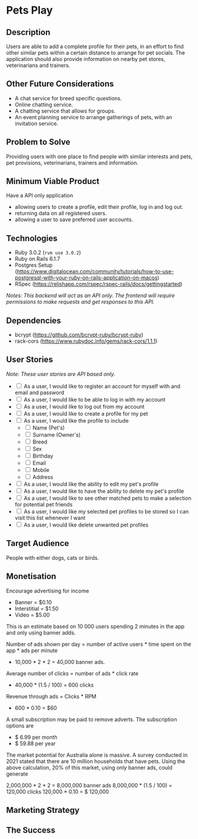 # Pets Play

## Description

Users are able to add a complete profile for their pets, in an effort to find other similar pets within a certain distance to arrange for pet socials. The application should also provide information on nearby pet stores, veterinarians and trainers.

## Other Future Considerations

- A chat service for breed specific questions.
- Online chatting service.
- A chatting service that allows for groups.
- An event planning service to arrange gatherings of pets, with an invitation service.

## Problem to Solve

Providing users with one place to find people with similar interests and pets, pet provisions, veterinarians, trainers and information.

## Minimum Viable Product

Have a API only application

- allowing users to create a profile, edit their profile, log in and log out.
- returning data on all registered users.
- allowing a user to save preferred user accounts.

## Technologies

- Ruby 3.0.2 (`rvm use 3.0.2`)
- Ruby on Rails 6.1.7
- Postgres Setup (https://www.digitalocean.com/community/tutorials/how-to-use-postgresql-with-your-ruby-on-rails-application-on-macos)
- RSpec (https://relishapp.com/rspec/rspec-rails/docs/gettingstarted)

*Notes: This backend will act as an API only. The frontend will require permissions to make requests and get responses to this API.*

## Dependencies

- bcrypt (https://github.com/bcrypt-ruby/bcrypt-ruby)
- rack-cors (https://www.rubydoc.info/gems/rack-cors/1.1.1)

## User Stories

*Note: These user stories are API based only.*

- <input type="checkbox"> As a user, I would like to register an account for myself with and email and password
- <input type="checkbox"> As a user, I would like to be able to log in with my account
- <input type="checkbox"> As a user, I would like to log out from my account
- <input type="checkbox"> As a user, I would like to create a profile for my pet
- <input type="checkbox"> As a user, I would like the profile to include
  - <input type="checkbox"> Name (Pet's)
  - <input type="checkbox"> Surname (Owner's)
  - <input type="checkbox"> Breed
  - <input type="checkbox"> Sex
  - <input type="checkbox"> Birthday
  - <input type="checkbox"> Email
  - <input type="checkbox"> Mobile
  - <input type="checkbox"> Address
- <input type="checkbox"> As a user, I would like the ability to edit my pet's profile
- <input type="checkbox"> As a user, I would like to have the ability to delete my pet's profile
- <input type="checkbox"> As a user, I would like to see other matched pets to make a selection for potential pet friends
- <input type="checkbox"> As a user, I would like my selected pet profiles to be stored so I can visit this list whenever I want
- <input type="checkbox"> As a user, I would like delete unwanted pet profiles

## Target Audience

People with either dogs, cats or birds.

## Monetisation

Encourage advertising for income
- Banner = $0.10
- Interstitial = $1.50
- Video = $5.00

This is an estimate based on 10 000 users spending 2 minutes in the app and only using banner adds.

Number of ads shown per day = number of active users * time spent on the app * ads per minute
- 10,000 * 2 * 2 = 40,000 banner ads.

Average number of clicks = number of ads * click rate
- 40,000 * (1.5 / 100) = 600 clicks

Revenue through ads = Clicks * RPM
- 600 * 0.10 = $60

A small subscription may be paid to remove adverts. The subscription options are
- $ 6.99 per month
- $ 59.88 per year

The market potential for Australia alone is massive. A survey conducted in 2021 stated that there are 10 million households that have pets. Using the above calculation, 20% of this market, using only banner ads, could generate

2,000,000 * 2 * 2 = 8,000,000 banner ads
8,000,000 * (1.5 / 100) = 120,000 clicks
120,000 * 0.10 = $ 120,000

## Marketing Strategy

## The Success
